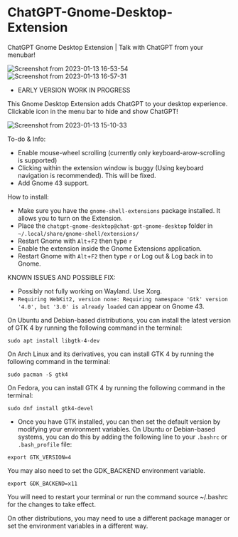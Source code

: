 # ChatGPT-Gnome-Desktop-Extension


ChatGPT Gnome Desktop Extension | Talk with ChatGPT from your menubar!

![Screenshot from 2023-01-13 16-53-54](https://user-images.githubusercontent.com/21268783/212362417-1e06b82e-8abd-400a-9659-ba25611cd3ae.png)
![Screenshot from 2023-01-13 16-57-31](https://user-images.githubusercontent.com/21268783/212363907-ce25b9d3-dda9-4586-ae66-29fc2a118831.png)

- EARLY VERSION WORK IN PROGRESS

This Gnome Desktop Extension adds ChatGPT to your desktop experience. Clickable icon in the menu bar to hide and show ChatGPT!

![Screenshot from 2023-01-13 15-10-33](https://user-images.githubusercontent.com/21268783/212339570-3b56fd40-da79-4ef0-8373-fe6eb7a91d44.png)

To-do & Info:

- Enable mouse-wheel scrolling (currently only keyboard-arow-scrolling is supported)
- Clicking within the extension window is buggy (Using keyboard navigation is recommended). This will be fixed.
- Add Gnome 43 support.

How to install:
- Make sure you have the `gnome-shell-extensions` package installed. It allows you to turn on the Extension.
- Place the `chatgpt-gnome-desktop@chat-gpt-gnome-desktop` folder in `~/.local/share/gnome-shell/extensions/`
- Restart Gnome with `Alt`+`F2` then type `r`
- Enable the extension inside the Gnome Extensions application.
- Restart Gnome with `Alt`+`F2` then type `r` or Log out & Log back in to Gnome.






KNOWN ISSUES AND POSSIBLE FIX:

- Possibly not fully working on Wayland. Use Xorg.
- `Requiring WebKit2, version none: Requiring namespace 'Gtk' version '4.0', but '3.0' is already loaded` can appear on Gnome 43.

On Ubuntu and Debian-based distributions, you can install the latest version of GTK 4 by running the following command in the terminal:

`sudo apt install libgtk-4-dev`

On Arch Linux and its derivatives, you can install GTK 4 by running the following command in the terminal:

`sudo pacman -S gtk4`

On Fedora, you can install GTK 4 by running the following command in the terminal:

`sudo dnf install gtk4-devel`

- Once you have GTK installed, you can then set the default version by modifying your environment variables. On Ubuntu or Debian-based systems, you can do this by adding the following line to your `.bashrc` or `.bash_profile` file:

`export GTK_VERSION=4`

You may also need to set the GDK_BACKEND environment variable.

`export GDK_BACKEND=x11`

You will need to restart your terminal or run the command source ~/.bashrc for the changes to take effect.

On other distributions, you may need to use a different package manager or set the environment variables in a different way.



